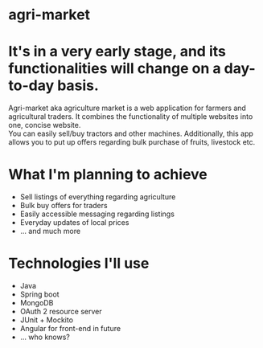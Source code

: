 # agri-market
<h1>It's in a very early stage, and its functionalities will change on a day-to-day basis.</h1>
Agri-market aka agriculture market is a web application for farmers and agricultural traders. It combines the functionality of multiple websites into one, concise website. <br>
You can easily sell/buy tractors and other machines. Additionally, this app allows you to put up offers regarding bulk purchase of fruits, livestock etc. 

<h1>What I'm planning to achieve</h1>
<ul>
  <li>Sell listings of everything regarding agriculture</li>
  <li>Bulk buy offers for traders</li>
  <li>Easily accessible messaging regarding listings</li>
  <li>Everyday updates of local prices</li>
  <li>... and much more</li>
</ul>

<h1>Technologies I'll use</h1>
<ul>
  <li>Java</li>
  <li>Spring boot</li>
  <li>MongoDB</li>
  <li>OAuth 2 resource server</li>
  <li>JUnit + Mockito</li>
  <li>Angular for front-end in future</li>
  <li>... who knows?</li>
</ul>
